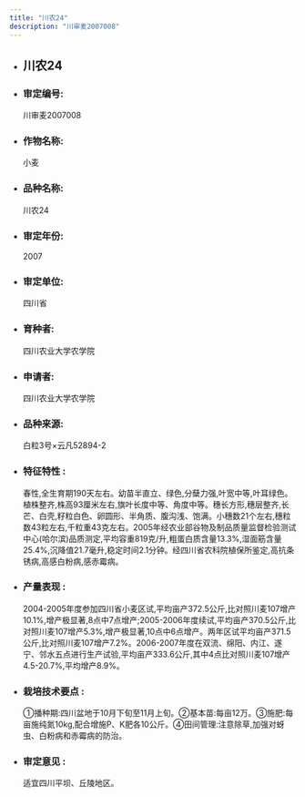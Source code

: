 ```yaml
---
title: "川农24"
description: "川审麦2007008"
---
```

* ## 川农24
* ###  审定编号:  
   川审麦2007008

*  ### 作物名称:  
   小麦

*   ###  品种名称: 
    川农24

*   ### 审定年份: 
    2007

*   ### 审定单位:  
    四川省

*   ### 育种者:  
    四川农业大学农学院

*   ### 申请者:  
    四川农业大学农学院

*   ### 品种来源:  
    白粒3号×云凡52894-2

*   ### 特征特性 : 
    春性,全生育期190天左右。幼苗半直立、绿色,分蘖力强,叶宽中等,叶耳绿色。植株整齐,株高93厘米左右,旗叶长度中等、角度中等。穗长方形,穗层整齐,长芒、白壳,籽粒白色、卵圆形、半角质、腹沟浅、饱满。小穗数21个左右,穗粒数43粒左右,千粒重43克左右。2005年经农业部谷物及制品质量监督检验测试中心(哈尔滨)品质测定,平均容重819克/升,粗蛋白质含量13.3%,湿面筋含量25.4%,沉降值21.7毫升,稳定时间2.1分钟。经四川省农科院植保所鉴定,高抗条锈病,高感白粉病,感赤霉病。

*   ### 产量表现 : 
    2004-2005年度参加四川省小麦区试,平均亩产372.5公斤,比对照川麦107增产10.1%,增产极显著,8点中7点增产;2005-2006年度续试,平均亩产370.5公斤,比对照川麦107增产5.3%,增产极显著,10点中6点增产。两年区试平均亩产371.5公斤,比对照川麦107增产7.2%。2006-2007年度在双流、绵阳、内江、遂宁、邻水五点进行生产试验,平均亩产333.6公斤,其中4点比对照川麦107增产4.5-20.7%,平均增产8.9%。

*   ### 栽培技术要点 : 
    ①播种期:四川盆地于10月下旬至11月上旬。②基本苗:每亩12万。③施肥:每亩施纯氮10kg,配合增施P、K肥各10公斤。④田间管理:注意除草,加强对蚜虫、白粉病和赤霉病的防治。

*   ### 审定意见 : 
    适宜四川平坝、丘陵地区。
